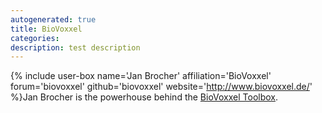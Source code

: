 ```yaml
---
autogenerated: true
title: BioVoxxel
categories: 
description: test description
---
```


{% include user-box name='Jan Brocher' affiliation='BioVoxxel' forum='biovoxxel' github='biovoxxel' website='http://www.biovoxxel.de/' %}Jan Brocher is the powerhouse behind the [BioVoxxel Toolbox](/plugins/biovoxxel-toolbox).
